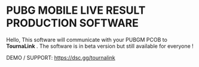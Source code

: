 # PUBG MOBILE LIVE RESULT PRODUCTION SOFTWARE
Hello, This software will communicate with your PUBGM PCOB to **TournaLink** .
The software is in beta version but still available for everyone ! 

DEMO / SUPPORT: https://dsc.gg/tournalink
